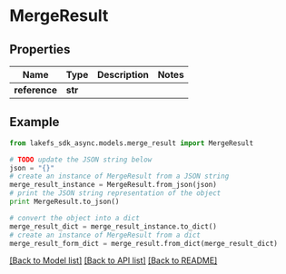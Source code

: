 # MergeResult


## Properties

Name | Type | Description | Notes
------------ | ------------- | ------------- | -------------
**reference** | **str** |  | 

## Example

```python
from lakefs_sdk_async.models.merge_result import MergeResult

# TODO update the JSON string below
json = "{}"
# create an instance of MergeResult from a JSON string
merge_result_instance = MergeResult.from_json(json)
# print the JSON string representation of the object
print MergeResult.to_json()

# convert the object into a dict
merge_result_dict = merge_result_instance.to_dict()
# create an instance of MergeResult from a dict
merge_result_form_dict = merge_result.from_dict(merge_result_dict)
```
[[Back to Model list]](../README.md#documentation-for-models) [[Back to API list]](../README.md#documentation-for-api-endpoints) [[Back to README]](../README.md)


